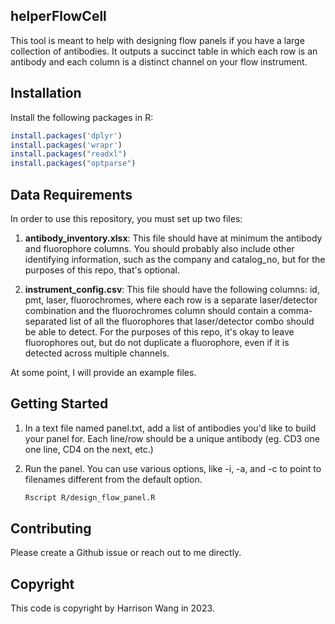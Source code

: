 ## helperFlowCell

This tool is meant to help with designing flow panels if you have a large collection of antibodies. It outputs a succinct table in which each row is an antibody and each column is a distinct channel on your flow instrument.

## Installation

Install the following packages in R:

```R
install.packages('dplyr')
install.packages('wrapr')
install.packages("readxl")
install.packages("optparse")
```

## Data Requirements

In order to use this repository, you must set up two files:

1. **antibody\_inventory.xlsx**: This file should have at minimum the antibody and fluorophore columns. You should probably also include other identifying information, such as the company and catalog_no, but for the purposes of this repo, that's optional.

2. **instrument\_config.csv**: This file should have the following columns: id, pmt, laser, fluorochromes, where each row is a separate laser/detector combination and the fluorochromes column should contain a comma-separated list of all the fluorophores that laser/detector combo should be able to detect. For the purposes of this repo, it's okay to leave fluorophores out, but do not duplicate a fluorophore, even if it is detected across multiple channels.

At some point, I will provide an example files.
 
## Getting Started
 
1. In a text file named panel.txt, add a list of antibodies you'd like to build your panel for. Each line/row should be a unique antibody (eg. CD3 one one line, CD4 on the next, etc.)

2. Run the panel. You can use various options, like -i, -a, and -c to point to filenames different from the default option.

	```bash
	Rscript R/design_flow_panel.R
	```

## Contributing

Please create a Github issue or reach out to me directly.

## Copyright

This code is copyright by Harrison Wang in 2023.